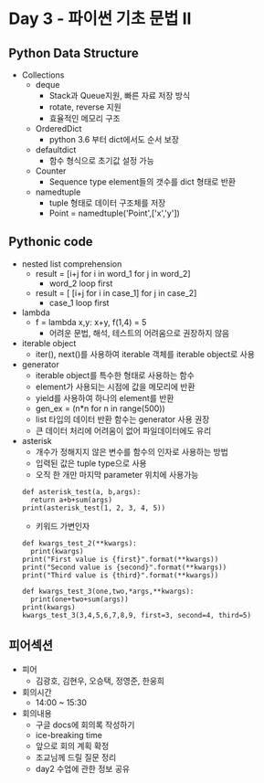 # Day 3 - 파이썬 기초 문법 II

## Python Data Structure
* Collections
  * deque
    * Stack과 Queue지원, 빠른 자료 저장 방식
    * rotate, reverse 지원
    * 효율적인 메모리 구조
  * OrderedDict
    * python 3.6 부터 dict에서도 순서 보장
  * defaultdict
    * 함수 형식으로 초기값 설정 가능
  * Counter
    * Sequence type element들의 갯수를 dict 형태로 반환
  * namedtuple
    * tuple 형태로 데이터 구조체를 저장
    * Point = namedtuple('Point',['x','y'])
  
  

## Pythonic code

* nested list comprehension
  * result = [i+j for i in word_1 for j in word_2]
    * word_2 loop first
  * result = [ [i+j for i in case_1] for j in case_2]
    * case_1 loop first
* lambda
  * f = lambda x,y: x+y, f(1,4) = 5
    * 어려운 문법, 해석, 테스트의 어려움으로 권장하지 않음
* iterable object
  * iter(), next()를 사용하여 iterable 객체를 iterable object로 사용
* generator
  * iterable object를 특수한 형태로 사용하는 함수
  * element가 사용되는 시점에 값을 메모리에 반환
  * yield를 사용하여 하나의 element를 반환
  * gen_ex = (n*n for n in range(500))
  * list 타입의 데이터 반환 함수는 generator 사용 권장
  * 큰 데이터 처리에 어려움이 없어 파일데이터에도 유리
* asterisk
  * 개수가 정해지지 않은 변수를 함수의 인자로 사용하는 방법
  * 입력된 값은 tuple type으로 사용
  * 오직 한 개만 마지막 parameter 위치에 사용가능
  ```
  def asterisk_test(a, b,args):
    return a+b+sum(args)
  print(asterisk_test(1, 2, 3, 4, 5))
  ```
  * 키워드 가변인자
  ```
  def kwargs_test_2(**kwargs):
    print(kwargs)
  print("First value is {first}".format(**kwargs))
  print("Second value is {second}".format(**kwargs))
  print("Third value is {third}".format(**kwargs))
  
  def kwargs_test_3(one,two,*args,**kwargs):
    print(one+two+sum(args))
  print(kwargs)
  kwargs_test_3(3,4,5,6,7,8,9, first=3, second=4, third=5)
  ```





 ## 피어섹션
 
 * 피어
   * 김광호, 김현우, 오승택, 정영준, 한웅희
 * 회의시간
   * 14:00 ~ 15:30
 * 회의내용
   * 구글 docs에 회의록 작성하기
   * ice-breaking time 
   * 앞으로 회의 계획 확정
   * 조교님께 드릴 질문 정리
   * day2 수업에 관한 정보 공유
 









 
 
  


  
